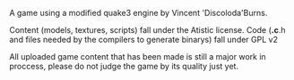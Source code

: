 A game using a modified quake3 engine by Vincent 'Discoloda'Burns.

Content (models, textures, scripts) fall under the Atistic license.
Code (**.c**.h and files needed by the compilers to generate binarys) fall under GPL v2

All uploaded game content that has been made is still a major work in proccess, please do not judge the game by its quality just yet.
